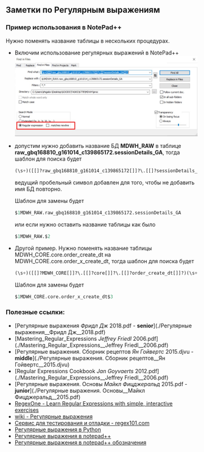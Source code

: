 ## Заметки по Регулярным выражениям  

### Пример использования в NotePad++

Нужно поменять название таблицы в нескольких процедурах.
- Включим использование регулярных выражений в NotePad++  
  ![](./notepad.jpg)  

- допустим нужно добавить название БД **MDWH_RAW** в таблице  **raw_gbq168810_g161014_c139865172.sessionDetails_GA**, тогда шаблон для поиска будет

  ```sql
  (\s+)([[]?raw_gbq168810_g161014_c139865172[]]?\.[[]?sessionDetails_GA[]]?)
  ```

  ведущий пробельный символ добавлен для того, чтобы не добавить имя БД повторно.

  Шаблон для замены будет

  ```sql
  $1MDWH_RAW.raw_gbq168810_g161014_c139865172.sessionDetails_GA
  ```

  или если нужно оставить название таблицы как было

  ```sql
  $1MDWH_RAW.$2
  ```

- Другой пример. Нужно поменять название таблицы MDWH_CORE.core.order_create_dt на MDWH_CORE.core.order_x_create_dt, тогда шаблон для поиска будет  

  ```sql
  (\s+)([[]?MDWH_CORE[]]?\.[[]?core[]]?\.[[]?order_create_dt[]]?)(\s+|\b)
  ```

  Шаблон для замены будет  

  ```sql
  $1MDWH_CORE.core.order_x_create_dt$3
  ```

  

### Полезные ссылки:  

- [Регулярные выражения *Фридл Дж* 2018.pdf - **senior**](./Регулярные выражения__Фридл Дж__2018.pdf)  
- [Mastering_Regular_Expressions *Jeffrey Friedl* 2006.pdf](./Mastering_Regular_Expressions__Jeffrey Friedl__2006.pdf)  
- [Регулярные выражения. Сборник рецептов *Ян Гойвертс* 2015.djvu - **middle**](./Регулярные выражения. Сборник рецептов__Ян Гойвертс__2015.djvu)  
- [Regular Expressions Cookbook *Jan Goyvaerts* 2012.pdf](./Mastering_Regular_Expressions__Jeffrey Friedl__2006.pdf)  
- [Регулярные выражения. Основы *Майкл Фицджеральд* 2015.pdf - **junior**](./Регулярные выражения. Основы__Майкл Фицджеральд__2015.pdf)   
- [RegexOne - Learn Regular Expressions with simple, interactive exercises](https://regexone.com/)  
- [wiki - Регулярные выражения](https://ru.wikipedia.org/wiki/Регулярные_выражения)  
- [Cервис для тестирования и отладки - regex101.com](https://regex101.com/)  
- [Регулярные выражения в Python](https://habr.com/ru/post/349860/)  
- [Регулярные выражения в notepad++](https://romapad.ru/regulyarnye-vyrazheniya-v-notepad/)  
- [Регулярные выражения в notepad++ обозначения](https://web-ptica.ru/blog/14-obuchenie/notepad/60-regulyarnye-vyrazheniya-v-bloknote-notepad)  

